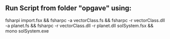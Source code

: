 <h2> Run Script from folder "opgave" using: </h2>

fsharpi import.fsx && fsharpc -a vectorClass.fs && fsharpc -r vectorClass.dll -a planet.fs && fsharpc -r vectorClass.dll -r planet.dll solSystem.fsx && mono solSystem.exe
